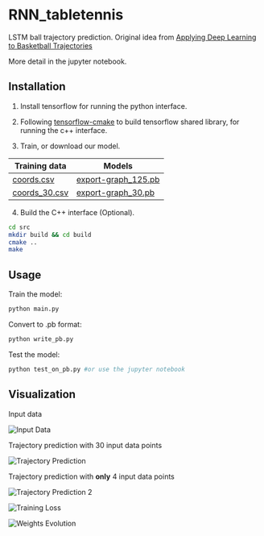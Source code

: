 # RNN_tabletennis

LSTM ball trajectory prediction. Original idea from [Applying Deep Learning to Basketball Trajectories](https://arxiv.org/abs/1608.03793)

More detail in the jupyter notebook.

## Installation

1. Install tensorflow for running the python interface.

2. Following [tensorflow-cmake](https://github.com/cjweeks/tensorflow-cmake) to build tensorflow shared library, for running the c++ interface.

3. Train, or download our model.

Training data|Models
----|----
[coords.csv](http://or9ajn83e.bkt.clouddn.com/coords.csv)|[export-graph_125.pb](http://or9ajn83e.bkt.clouddn.com/export-graph_125.pb)
[coords_30.csv](http://or9ajn83e.bkt.clouddn.com/coords_30.csv)|[export-graph_30.pb](http://or9ajn83e.bkt.clouddn.com/export-graph_30.pb)

4. Build the C++ interface (Optional).
```bash
cd src
mkdir build && cd build
cmake ..
make
```

## Usage

Train the model:
```bash
python main.py
```
Convert to .pb format:
```bash
python write_pb.py
```
Test the model:
```bash
python test_on_pb.py #or use the jupyter notebook
```

## Visualization

Input data

![Input Data](http://7xrcar.com1.z0.glb.clouddn.com/traj_data.png)

Trajectory prediction with 30 input data points

![Trajectory Prediction](http://7xrcar.com1.z0.glb.clouddn.com/traj_pred_30.png)

Trajectory prediction with **only** 4 input data points

![Trajectory Prediction 2](http://7xrcar.com1.z0.glb.clouddn.com/traj_pred_4.png)

![Training Loss](http://7xrcar.com1.z0.glb.clouddn.com/Screenshot%20from%202017-03-11%2012-11-46.png)

![Weights Evolution](http://7xrcar.com1.z0.glb.clouddn.com/Screenshot%20from%202017-03-11%2012-12-10.png)
